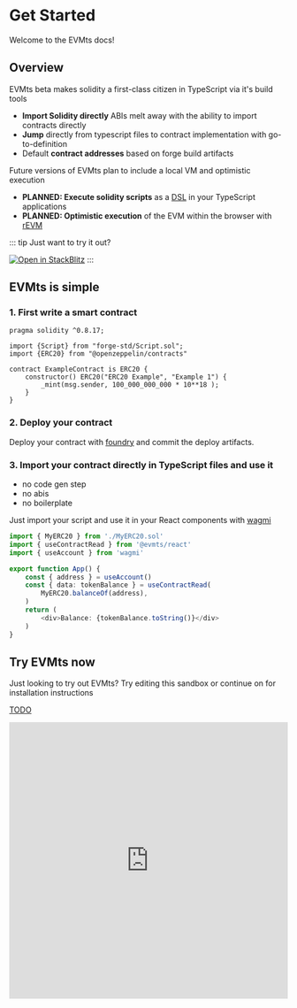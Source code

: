 # Get Started

Welcome to the EVMts docs!

## Overview

EVMts beta makes solidity a first-class citizen in TypeScript via it's build tools

- **Import Solidity directly** ABIs melt away with the ability to import contracts directly
- **Jump** directly from typescript files to contract implementation with go-to-definition
- Default **contract addresses** based on forge build artifacts

Future versions of EVMts plan to include a local VM and optimistic execution

- **PLANNED: Execute solidity scripts** as a [DSL](https://en.wikipedia.org/wiki/Domain-specific_language) in your TypeScript applications
- **PLANNED: Optimistic execution** of the EVM within the browser with [rEVM](https://github.com/bluealloy/revm)

::: tip
Just want to try it out?

[![Open in StackBlitz](https://developer.stackblitz.com/img/open_in_stackblitz_small.svg)](https://stackblitz.com/github/evmts/evmts-monorepo?configPath=examples/vite)
:::

## EVMts is simple

### 1. First write a smart contract


```solidity [MyERC20.sol]
pragma solidity ^0.8.17;

import {Script} from "forge-std/Script.sol";
import {ERC20} from "@openzeppelin/contracts"

contract ExampleContract is ERC20 {
    constructor() ERC20("ERC20 Example", "Example 1") {
        _mint(msg.sender, 100_000_000_000 * 10**18 );
    }
}

```

### 2. Deploy your contract

Deploy your contract with [foundry](https://github.com/foundry-rs/foundry) and commit the deploy artifacts.

### 3. Import your contract directly in TypeScript files and use it

- no code gen step
- no abis
- no boilerplate

Just import your script and use it in your React components with [wagmi](https://wagmi.sh)

```ts [example.ts]
import { MyERC20 } from './MyERC20.sol'
import { useContractRead } from '@evmts/react'
import { useAccount } from 'wagmi'

export function App() {
	const { address } = useAccount()
	const { data: tokenBalance } = useContractRead(
		MyERC20.balanceOf(address),
	)
	return (
		<div>Balance: {tokenBalance.toString()}</div>
	)
}

```

## Try EVMts now

Just looking to try out EVMts? Try editing this sandbox or continue on for installation instructions

[TODO](https://github.com/evmts/evmts-monorepo/issues/10)

<iframe frameborder="0" width="100%" height="500" src="https://stackblitz.com/github/evmts/evmts-monorepo?configPath=examples/vite"></iframe>


